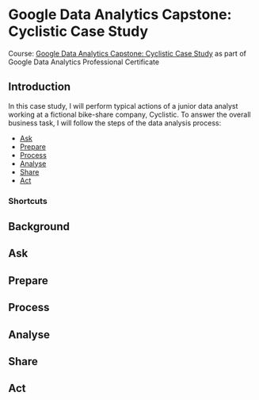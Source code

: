 # Google Data Analytics Capstone: Cyclistic Case Study

Course: [Google Data Analytics Capstone: Cyclistic Case Study](https://www.coursera.org/learn/google-data-analytics-capstone) as part of Google Data Analytics Professional Certificate

## Introduction
In this case study, I will perform typical actions of a junior data analyst working at a fictional bike-share company, Cyclistic. To answer the overall business task, I will follow the steps of the data analysis process:

* [Ask](https://github.com/tobyglover24/GDA_CS1_Cyclistic/blob/main/README.md#ask)
* [Prepare](https://github.com/tobyglover24/GDA_CS1_Cyclistic/blob/main/README.md#prepare)
* [Process](https://github.com/tobyglover24/GDA_CS1_Cyclistic/blob/main/README.md#process)
* [Analyse](https://github.com/tobyglover24/GDA_CS1_Cyclistic/blob/main/README.md#analyse)
* [Share](https://github.com/tobyglover24/GDA_CS1_Cyclistic/blob/main/README.md#share)
* [Act](https://github.com/tobyglover24/GDA_CS1_Cyclistic/blob/main/README.md#act)

### Shortcuts


## Background



## Ask


## Prepare


## Process

## Analyse

## Share

## Act
